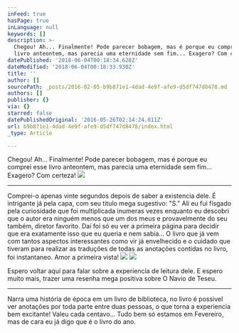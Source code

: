 ```yaml
---
inFeed: true
hasPage: true
inLanguage: null
keywords: []
description: >-
  Chegou! Ah... Finalmente! Pode parecer bobagem, mas é porque eu comprei esse
  livro anteontem, mas parecia uma eternidade sem fim... Exagero? Com certeza!
datePublished: '2018-06-04T00:18:34.628Z'
dateModified: '2018-06-04T00:18:33.930Z'
title: ''
author: []
sourcePath: _posts/2016-02-05-b9b871e1-4dad-4e9f-afe9-d5df747d8478.md
authors: []
publisher: {}
via: {}
starred: false
datePublishedOriginal: '2016-05-26T02:14:24.011Z'
url: b9b871e1-4dad-4e9f-afe9-d5df747d8478/index.html
_type: Article

---
```

Chegou! Ah... Finalmente! Pode parecer bobagem, mas é porque eu comprei esse livro anteontem, mas parecia uma eternidade sem fim... Exagero? Com certeza!
![](https://s3-us-west-2.amazonaws.com/the-grid-img/p/54d9c9f76ff612596e1234fb65d2c94c8bb2e468.jpg)

---

Comprei-o apenas vinte segundos depois de saber a existencia dele. É intrigante já pela capa, com seu titulo mega sugestivo: "S." Ali eu fui fisgado pela curiosidade que foi multiplicada inumeras vezes enquanto eu descobri que o autor era ninguém menos que um dos meus e provavelmente do seu também, diretor favorito. Daí foi só eu ver a primeira página para decidir que era exatamente isso que eu queria e nem sabia... O livro que já vem com tantos aspectos interessantes como vir já envelhecido e o cuidado que tiveram para realizar as traduções de todas as anotações contidas no livro, foi instantaneo. Amor a primeira vista!
![](https://s3-us-west-2.amazonaws.com/the-grid-img/p/b771cdf811b6eb3eef8a389f3220cd9085ddc351.jpg)
![](https://s3-us-west-2.amazonaws.com/the-grid-img/p/0697abf43baef24f5b0971f73be34f15e5bb4751.jpg)

Espero voltar aqui para falar sobre a experiencia de leitura dele. E espero muito mais, trazer uma resenha mega positiva sobre O Navio de Teseu.

---

Narra uma história de época em um livro de biblioteca, no livro é possivel ver anotações por toda parte entre duas pessoas, o que torna a experiencia bem excitante! Valeu cada centavo... Tudo bem só estamos em Fevereiro, mas de cara eu já digo que é o livro do ano.